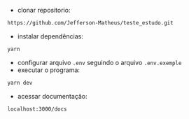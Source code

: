 - clonar repositorio:
```bash
https://github.com/Jefferson-Matheus/teste_estudo.git
```
- instalar dependências:
```bash
yarn
```
- configurar arquivo `.env` seguindo o arquivo `.env.exemple`
- executar o programa:
```bash
yarn dev
```
- acessar documentação:
```bash
localhost:3000/docs
```
